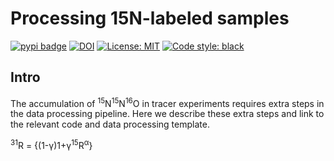 # Processing 15N-labeled samples

[![pypi badge](https://img.shields.io/pypi/v/pyisotopomer.svg?style=popout)](https://pypi.org/project/pyisotopomer)
[![DOI](https://zenodo.org/badge/DOI/10.5281/zenodo.5031218.svg)](https://doi.org/10.5281/zenodo.5031218)
[![License: MIT](https://img.shields.io/badge/License-MIT-blue.svg)](https://opensource.org/licenses/MIT)
[![Code style: black](https://img.shields.io/badge/code%20style-black-000000.svg)](https://github.com/psf/black)


## Intro

The accumulation of <sup>15</sup>N<sup>15</sup>N<sup>16</sup>O in tracer experiments requires extra steps in the data processing pipeline. Here we describe these extra steps and link to the relevant code and data processing template.


<sup>31</sup>R = {(1-γ)<over>1+γ<sup>15</sup>R<sup>α</sup>}